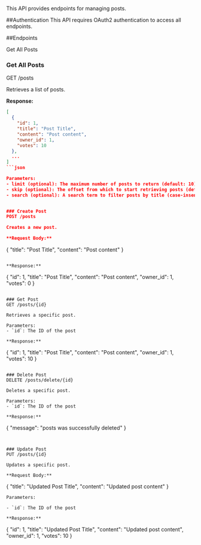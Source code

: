 # 

This API provides endpoints for managing posts.

##Authentication
This API requires OAuth2 authentication to access all endpoints.

##Endpoints

Get All Posts

### Get All Posts
GET /posts

Retrieves a list of posts.

**Response:**
```json
[
  {
    "id": 1,
    "title": "Post Title",
    "content": "Post content",
    "owner_id": 1,
    "votes": 10
  },
  ...
]
```json

Parameters:
- limit (optional): The maximum number of posts to return (default: 10)
- skip (optional): The offset from which to start retrieving posts (default: 0)
- search (optional): A search term to filter posts by title (case-insensitive)


### Create Post
POST /posts

Creates a new post.

**Request Body:**
```
{
  "title": "Post Title",
  "content": "Post content"
}

```

**Response:**
```
{
  "id": 1,
  "title": "Post Title",
  "content": "Post content",
  "owner_id": 1,
  "votes": 0
}

```

### Get Post
GET /posts/{id}

Retrieves a specific post.

Parameters:
- `id`: The ID of the post

**Response:**
```
{
  "id": 1,
  "title": "Post Title",
  "content": "Post content",
  "owner_id": 1,
  "votes": 10
}

```

### Delete Post
DELETE /posts/delete/{id}

Deletes a specific post.

Parameters:
- `id`: The ID of the post

**Response:**
```
{
  "message": "posts was successfully deleted"
}
```


### Update Post
PUT /posts/{id}

Updates a specific post.

**Request Body:**
```
{
  "title": "Updated Post Title",
  "content": "Updated post content"
}
```
Parameters:

- `id`: The ID of the post

**Response:**
```
{
  "id": 1,
  "title": "Updated Post Title",
  "content": "Updated post content",
  "owner_id": 1,
  "votes": 10
}
```

